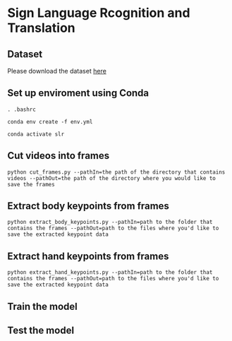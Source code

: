 # Sign Language Rcognition and Translation

## Dataset
Please download the dataset [here](https://drive.google.com/file/d/1C7k_m2m4n5VzI4lljMoezc-uowDEgIUh/view)

## Set up enviroment using Conda
`. .bashrc`

`conda env create -f env.yml`

`conda activate slr`

## Cut videos into frames
`python cut_frames.py --pathIn=the path of the directory that contains videos --pathOut=the path of the directory where you would like to save the frames`

## Extract body keypoints from frames
`python extract_body_keypoints.py --pathIn=path to the folder that contains the frames --pathOut=path to the files where you'd like to save the extracted keypoint data`

## Extract hand keypoints from frames
`python extract_hand_keypoints.py --pathIn=path to the folder that contains the frames --pathOut=path to the files where you'd like to save the extracted keypoint data`

## Train the model

## Test the model
